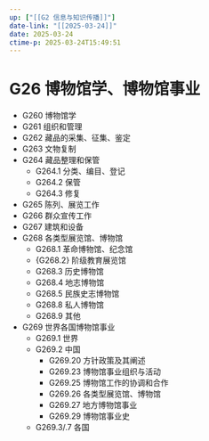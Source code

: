 ```yaml
---
up: ["[[G2 信息与知识传播]]"]
date-link: "[[2025-03-24]]"
date: 2025-03-24
ctime-p: 2025-03-24T15:49:51
---
```


# G26 博物馆学、博物馆事业

- G260 博物馆学
- G261 组织和管理
- G262 藏品的采集、征集、鉴定
- G263 文物复制
- G264 藏品整理和保管
	- G264.1 分类、编目、登记
	- G264.2 保管
	- G264.3 修复
- G265 陈列、展览工作
- G266 群众宣传工作
- G267 建筑和设备
- G268 各类型展览馆、博物馆
	- G268.1 革命博物馆、纪念馆
	- {G268.2} 阶级教育展览馆
	- G268.3 历史博物馆
	- G268.4 地志博物馆
	- G268.5 民族史志博物馆
	- G268.8 私人博物馆
	- G268.9 其他
- G269 世界各国博物馆事业
	- G269.1 世界
	- G269.2 中国
		- G269.20 方针政策及其阐述
		- G269.23 博物馆事业组织与活动
		- G269.25 博物馆工作的协调和合作
		- G269.26 各类型展览馆、博物馆
		- G269.27 地方博物馆事业
		- G269.29 博物馆事业史
	- G269.3/.7 各国
